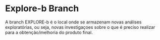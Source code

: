 # Explore-b Branch

A branch EXPLORE-b é o local onde se armazenam novas análises exploratórias, ou seja, novas investigaçoes sobre o que é preciso realizar para a obtenção/melhoria do produto final.
